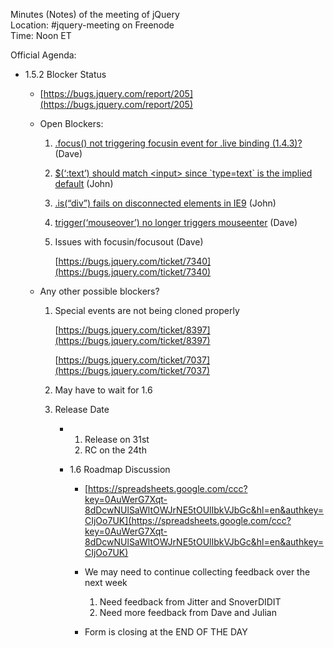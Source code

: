 Minutes (Notes) of the meeting of jQuery  
 Location: \#jquery-meeting on Freenode  
 Time: Noon ET

Official Agenda:

-   1.5.2 Blocker Status
    -   [https://bugs.jquery.com/report/205](https://bugs.jquery.com/report/205)
    -   Open Blockers:
        1.  [.focus() not triggering focusin event for .live binding
            (1.4.3)?](https://bugs.jquery.com/ticket/7340) (Dave)
        2.  [\$(‘:text’) should match \<input\> since \`type=text\` is
            the implied default](https://bugs.jquery.com/ticket/8380)
            (John)
        3.  [.is(“div”) fails on disconnected elements in
            IE9](https://bugs.jquery.com/ticket/8381) (John)
        4.  [trigger(‘mouseover’) no longer triggers
            mouseenter](https://bugs.jquery.com/ticket/8456) (Dave)
        5.  Issues with focusin/focusout (Dave)  

            [https://bugs.jquery.com/ticket/7340](https://bugs.jquery.com/ticket/7340)

    -   Any other possible blockers?
        1.  Special events are not being cloned properly  

            [https://bugs.jquery.com/ticket/8397](https://bugs.jquery.com/ticket/8397)  

            [https://bugs.jquery.com/ticket/7037](https://bugs.jquery.com/ticket/7037)
        2.  May have to wait for 1.6
        3.  Release Date
            -   1.  Release on 31st
                2.  RC on the 24th

            -   1.6 Roadmap Discussion
                -   [https://spreadsheets.google.com/ccc?key=0AuWerG7Xqt-8dDcwNUlSaWltOWJrNE5tOUlIbkVJbGc&hl=en&authkey=CIjOo7UK](https://spreadsheets.google.com/ccc?key=0AuWerG7Xqt-8dDcwNUlSaWltOWJrNE5tOUlIbkVJbGc&hl=en&authkey=CIjOo7UK)
                -   We may need to continue collecting feedback over the
                    next week
                    1.  Need feedback from Jitter and SnoverDIDIT
                    2.  Need more feedback from Dave and Julian

                -   Form is closing at the END OF THE DAY


